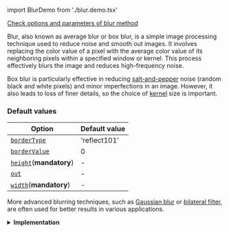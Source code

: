 import BlurDemo from './blur.demo.tsx'

[Check options and parameters of blur method](https://image-js.github.io/image-js-typescript/classes/Image.html#blur 'link on github io')

Blur, also known as average blur or box blur, is a simple image processing technique used to reduce noise and smooth out images. It involves replacing the color value of a pixel with the average color value of its neighboring pixels within a specified window or kernel. This process effectively blurs the image and reduces high-frequency noise.

Box blur is particularly effective in reducing [salt-and-pepper](https://en.wikipedia.org/wiki/Salt-and-pepper_noise 'wikipedia link on salt and pepper noise') noise (random black and white pixels) and minor imperfections in an image. However, it also leads to loss of finer details, so the choice of [kernel](../../Glossary.md#kernel) size is important.

<BlurDemo />

### Default values

| Option                                                                                                       | Default value |
| ------------------------------------------------------------------------------------------------------------ | ------------- |
| [`borderType`](https://image-js.github.io/image-js-typescript/interfaces/BlurOptions.html#borderType)        | 'reflect101'  |
| [`borderValue`](https://image-js.github.io/image-js-typescript/interfaces/BlurOptions.html#borderValue)      | 0             |
| [`height`](https://image-js.github.io/image-js-typescript/interfaces/BlurOptions.html#height)(**mandatory**) | -             |
| [`out`](https://image-js.github.io/image-js-typescript/interfaces/BlurOptions.html#borderValue)              | -             |
| [`width`](https://image-js.github.io/image-js-typescript/interfaces/BlurOptions.html#width)(**mandatory**)   | -             |

More advanced blurring techniques, such as [Gaussian blur](./Gaussian%20Blur.md 'internal link to gausian blur') or [bilateral filter](https://en.wikipedia.org/wiki/Bilateral_filter 'wikipedia link on bilateral filters'), are often used for better results in various applications.

<details>
<summary>
<b>Implementation</b>
 </summary>

Here's how the box blur process works:

_Select a Kernel Size_: The first step is to choose the size of the kernel or window that will be used for the blurring operation. The kernel is typically a square matrix with odd dimensions, such as 3x3, 5x5, 7x7, etc. The larger the kernel, the more intense the blurring effect.

_Iterate through Pixels_: For each pixel in the image, the algorithm applies [convolution](../../Glossary.md#convolution).

_Calculate Average Color_: The algorithm calculates the average color value of all the pixels within the kernel.

_Replace Pixel Value_: The original pixel's color value is then replaced with the calculated average color value.

</details>
